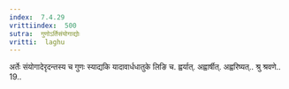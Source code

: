 ```yaml
---
index:  7.4.29
vrittiindex:  500
sutra:  गुणोऽर्तिसंयोगाद्योः
vritti:  laghu 
---
```


अर्तेः संयोगादेरृदन्तस्य च गुणः स्याद्यकि यादावार्धधातुके लिङि च. ह्वर्यात्. अह्वार्षीत्. अह्वरिष्यत्.. श्रु श्रवणे.. 19..

